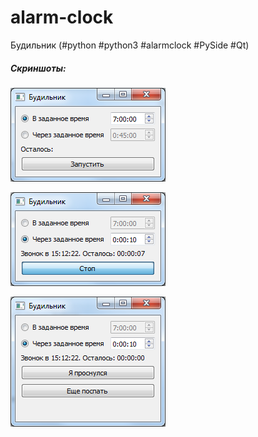 # alarm-clock
Будильник (#python #python3 #alarmclock #PySide #Qt)

##### Скриншоты:
![](screenshot.png)

![](screenshot_2.png)

![](screenshot_3.png)

